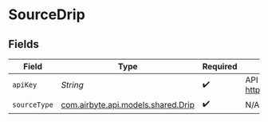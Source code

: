 # SourceDrip


## Fields

| Field                                                             | Type                                                              | Required                                                          | Description                                                       |
| ----------------------------------------------------------------- | ----------------------------------------------------------------- | ----------------------------------------------------------------- | ----------------------------------------------------------------- |
| `apiKey`                                                          | *String*                                                          | :heavy_check_mark:                                                | API key to use. Find it at https://www.getdrip.com/user/edit      |
| `sourceType`                                                      | [com.airbyte.api.models.shared.Drip](../../models/shared/Drip.md) | :heavy_check_mark:                                                | N/A                                                               |